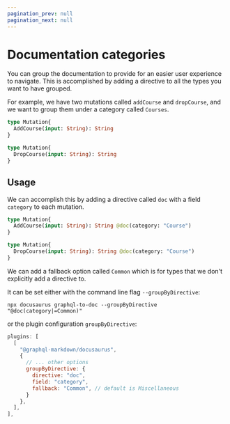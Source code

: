 ```yaml
---
pagination_prev: null
pagination_next: null
---
```


# Documentation categories

You can group the documentation to provide for an easier user experience to navigate. This is accomplished by adding a directive to all the types you want to have grouped.

For example, we have two mutations called `addCourse` and `dropCourse`, and we want to group them under a category called `Courses`.

```graphql
type Mutation{
  AddCourse(input: String): String
}

type Mutation{
  DropCourse(input: String): String
}
```

## Usage

We can accomplish this by adding a directive called `doc` with a field `category` to each mutation. 

```graphql
type Mutation{
  AddCourse(input: String): String @doc(category: "Course") 
}

type Mutation{
  DropCourse(input: String): String @doc(category: "Course") 
}
```

We can add a fallback option called `Common` which is for types that we don't explicitly add a directive to.

It can be set either with the command line flag `--groupByDirective`:

```shell
npx docusaurus graphql-to-doc --groupByDirective "@doc(category|=Common)"
```

or the plugin configuration `groupByDirective`:

```js {6-10}
plugins: [
  [
    "@graphql-markdown/docusaurus",
    {
      // ... other options
      groupByDirective: {
        directive: "doc",
        field: "category",
        fallback: "Common", // default is Miscellaneous
      }
    },
  ],
],
```
